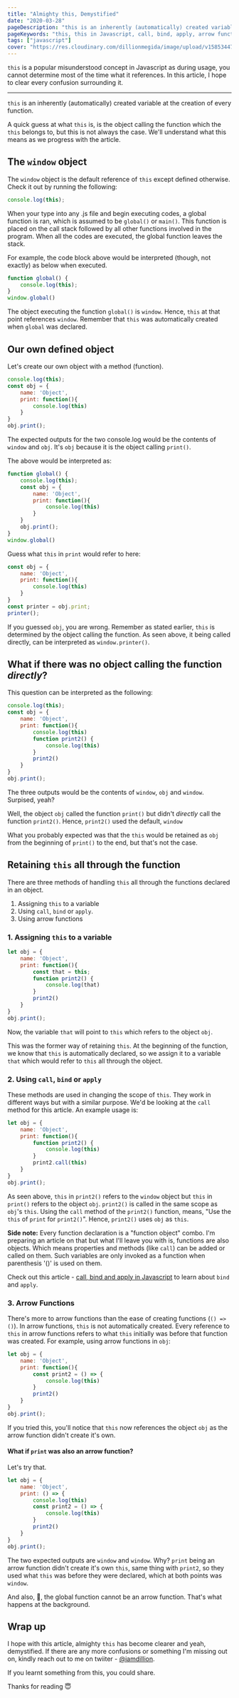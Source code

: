 ```yaml
---
title: "Almighty this, Demystified"
date: "2020-03-28"
pageDescription: "this is an inherently (automatically) created variable at the creation of every function. In this article, you'll learn how it works in Javascript and what it references at every time it is called"
pageKeywords: "this, this in Javascript, call, bind, apply, arrow functions, arrow functions and this"
tags: ["javascript"]
cover: "https://res.cloudinary.com/dillionmegida/image/upload/v1585344783/images/blogs_cover/Almighty_gg2axf.png"
---
```


`this` is a popular misunderstood concept in Javascript as during usage, you cannot determine most of the time what it references. In this article, I hope to clear every confusion surrounding it.

-----

`this` is an inherently (automatically) created variable at the creation of every function.

A quick guess at what `this` is, is the object calling the function which the `this` belongs to, but this is not always the case. We'll understand what this means as we progress with the article.

## The `window` object

The `window` object is the default reference of `this` except defined otherwise. Check it out by running the following:

```js
console.log(this);
```

When your type into any .js file and begin executing codes, a global function is ran, which is assumed to be `global()` or `main()`. This function is placed on the call stack followed by all other functions involved in the program. When all the codes are executed, the global function leaves the stack.

For example, the code block above would be interpreted (though, not exactly) as below when executed.

```js
function global() {
    console.log(this);
}
window.global()
```

The object executing the function `global()` is `window`. Hence, `this` at that point references `window`. Remember that `this` was automatically created when `global` was declared.

## Our own defined object

Let's create our own object with a method (function).

```js
console.log(this);
const obj = {
    name: 'Object',
    print: function(){
        console.log(this)
    }
}
obj.print();
```

The expected outputs for the two console.log would be the contents of `window` and `obj`. It's `obj` because it is the object calling `print()`.

The above would be interpreted as:

```js
function global() {
    console.log(this);
    const obj = {
        name: 'Object',
        print: function(){
            console.log(this)
        }
    }
    obj.print();
}
window.global()
```

Guess what `this` in `print` would refer to here:

```js
const obj = {
    name: 'Object',
    print: function(){
        console.log(this)
    }
}
const printer = obj.print;
printer();
```

If you guessed `obj`, you are wrong. Remember as stated earlier, `this` is determined by the object calling the function. As seen above, it being called directly, can be interpreted as `window.printer()`.

## What if there was no object calling the function *directly*?

This question can be interpreted as the following:

```js
console.log(this);
const obj = {
    name: 'Object',
    print: function(){
        console.log(this)
        function print2() {
            console.log(this)
        }
        print2()
    }
}
obj.print();
```

The three outputs would be the contents of `window`, `obj` and `window`. Surpised, yeah?

Well, the object `obj` called the function `print()` but didn't *directly* call the function `print2()`. Hence, `print2()` used the default, `window`

What you probably expected was that the `this` would be retained as `obj` from the beginning of `print()` to the end, but that's not the case.

## Retaining `this` all through the function

There are three methods of handling `this` all through the functions declared in an object.

1. Assigning `this` to a variable
2. Using `call`, `bind` or `apply`.
3. Using arrow functions

### 1. Assigning `this` to a variable

```js
let obj = {
    name: 'Object',
    print: function(){
        const that = this;
        function print2() {
            console.log(that)
        }
        print2()
    }
}
obj.print();
```

Now, the variable `that` will point to `this` which refers to the object `obj`.

This was the former way of retaining `this`. At the beginning of the function, we know that `this` is automatically declared, so we assign it to a variable `that` which would refer to `this` all through the object.

### 2. Using `call`, `bind` or `apply`

These methods are used in changing the scope of `this`. They work in different ways but with a similar purpose. We'd be looking at the `call` method for this article. An example usage is:

```js
let obj = {
    name: 'Object',
    print: function(){
        function print2() {
            console.log(this)
        }
        print2.call(this)
    }
}
obj.print();
```

As seen above, `this` in `print2()` refers to the `window` object but `this` in `print()` refers to the object `obj`. `print2()` is called in the same scope as `obj`'s `this`. Using the `call` method of the `print2()` function, means, "Use the `this` of `print` for `print2()`". Hence, `print2()` uses `obj` as `this`.

**Side note:** Every function declaration is a "function object" combo. I'm preparing an article on that but what I'll leave you with is, functions are also objects. Which means properties and methods (like `call`) can be added or called on them. Such variables are only invoked as a function when parenthesis '()' is used on them.

Check out this article - [call, bind and apply in Javascript](https://thewebfor5.com/p/javascript/call-bind-apply-javascript) to learn about `bind` and `apply`.

### 3. Arrow Functions

There's more to arrow functions than the ease of creating functions (`() => ()`). In arrow functions, `this` is not automatically created. Every reference to `this` in arrow functions refers to what `this` initially was before that function was created. For example, using arrow functions in `obj`:

```js
let obj = {
    name: 'Object',
    print: function(){
        const print2 = () => {
            console.log(this)
        }
        print2()
    }
}
obj.print();
```

If you tried this, you'll notice that `this` now references the object `obj` as the arrow function didn't create it's own.

#### What if `print` was also an arrow function?

Let's try that.

```js
let obj = {
    name: 'Object',
    print: () => {
        console.log(this)
        const print2 = () => {
            console.log(this)
        }
        print2()
    }
}
obj.print();
```

The two expected outputs are `window` and `window`. Why? `print` being an arrow function didn't create it's own `this`, same thing with `print2`, so they used what `this` was before they were declared, which at both points was `window`.

And also, 🤣, the global function cannot be an arrow function. That's what happens at the background.

## Wrap up

I hope with this article, almighty `this` has become clearer and yeah, demystified. If there are any more confusions or something I'm missing out on, kindly reach out to me on twiiter - [@iamdillion](https://twitter.com/iamdillion).

If you learnt something from this, you could share.

Thanks for reading 😇
